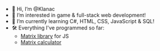 - 👋 Hi, I’m @Klanac
- 👀 I’m interested in game & full-stack web development!
- 🌱 I’m currently learning C#, HTML, CSS, JavaScript & SQL!
- 🛠️ Everything I've programmed so far:
  - [Matrix library](https://github.com/Klanac/Matrix-Library) for JS
  - [Matrix calculator](https://kalkulatormatrica.github.io/)
